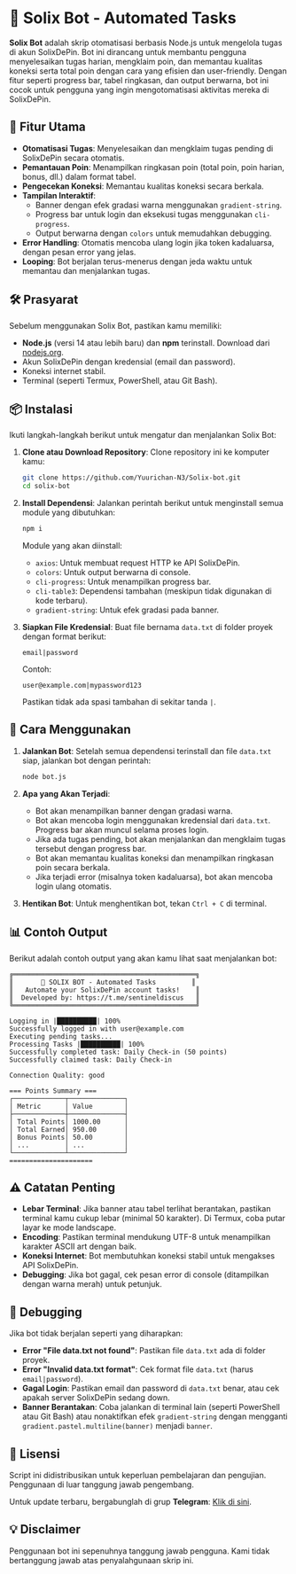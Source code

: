 # 🌟 Solix Bot - Automated Tasks

**Solix Bot** adalah skrip otomatisasi berbasis Node.js untuk mengelola tugas di akun SolixDePin. Bot ini dirancang untuk membantu pengguna menyelesaikan tugas harian, mengklaim poin, dan memantau kualitas koneksi serta total poin dengan cara yang efisien dan user-friendly. Dengan fitur seperti progress bar, tabel ringkasan, dan output berwarna, bot ini cocok untuk pengguna yang ingin mengotomatisasi aktivitas mereka di SolixDePin.

## 🎯 Fitur Utama
- **Otomatisasi Tugas**: Menyelesaikan dan mengklaim tugas pending di SolixDePin secara otomatis.
- **Pemantauan Poin**: Menampilkan ringkasan poin (total poin, poin harian, bonus, dll.) dalam format tabel.
- **Pengecekan Koneksi**: Memantau kualitas koneksi secara berkala.
- **Tampilan Interaktif**:
  - Banner dengan efek gradasi warna menggunakan `gradient-string`.
  - Progress bar untuk login dan eksekusi tugas menggunakan `cli-progress`.
  - Output berwarna dengan `colors` untuk memudahkan debugging.
- **Error Handling**: Otomatis mencoba ulang login jika token kadaluarsa, dengan pesan error yang jelas.
- **Looping**: Bot berjalan terus-menerus dengan jeda waktu untuk memantau dan menjalankan tugas.

## 🛠️ Prasyarat
Sebelum menggunakan Solix Bot, pastikan kamu memiliki:
- **Node.js** (versi 14 atau lebih baru) dan **npm** terinstall. Download dari [nodejs.org](https://nodejs.org).
- Akun SolixDePin dengan kredensial (email dan password).
- Koneksi internet stabil.
- Terminal (seperti Termux, PowerShell, atau Git Bash).

## 📦 Instalasi
Ikuti langkah-langkah berikut untuk mengatur dan menjalankan Solix Bot:

1. **Clone atau Download Repository**:
   Clone repository ini ke komputer kamu:
   ```bash
   git clone https://github.com/Yuurichan-N3/Solix-bot.git
   cd solix-bot
   ```

2. **Install Dependensi**:
   Jalankan perintah berikut untuk menginstall semua module yang dibutuhkan:
   ```bash
   npm i
   ```
   Module yang akan diinstall:
   - `axios`: Untuk membuat request HTTP ke API SolixDePin.
   - `colors`: Untuk output berwarna di console.
   - `cli-progress`: Untuk menampilkan progress bar.
   - `cli-table3`: Dependensi tambahan (meskipun tidak digunakan di kode terbaru).
   - `gradient-string`: Untuk efek gradasi pada banner.

3. **Siapkan File Kredensial**:
   Buat file bernama `data.txt` di folder proyek dengan format berikut:
   ```
   email|password
   ```
   Contoh:
   ```
   user@example.com|mypassword123
   ```
   Pastikan tidak ada spasi tambahan di sekitar tanda `|`.

## 🚀 Cara Menggunakan
1. **Jalankan Bot**:
   Setelah semua dependensi terinstall dan file `data.txt` siap, jalankan bot dengan perintah:
   ```bash
   node bot.js
   ```

2. **Apa yang Akan Terjadi**:
   - Bot akan menampilkan banner dengan gradasi warna.
   - Bot akan mencoba login menggunakan kredensial dari `data.txt`. Progress bar akan muncul selama proses login.
   - Jika ada tugas pending, bot akan menjalankan dan mengklaim tugas tersebut dengan progress bar.
   - Bot akan memantau kualitas koneksi dan menampilkan ringkasan poin secara berkala.
   - Jika terjadi error (misalnya token kadaluarsa), bot akan mencoba login ulang otomatis.

3. **Hentikan Bot**:
   Untuk menghentikan bot, tekan `Ctrl + C` di terminal.

## 📊 Contoh Output
Berikut adalah contoh output yang akan kamu lihat saat menjalankan bot:

```
╔══════════════════════════════════════════════╗
║       🌟 SOLIX BOT - Automated Tasks         ║
║   Automate your SolixDePin account tasks!    ║
║  Developed by: https://t.me/sentineldiscus   ║
╚══════════════════════════════════════════════╝

Logging in |██████████| 100%
Successfully logged in with user@example.com
Executing pending tasks...
Processing Tasks |██████████| 100%
Successfully completed task: Daily Check-in (50 points)
Successfully claimed task: Daily Check-in

Connection Quality: good

=== Points Summary ===
┌─────────────┬──────────────┐
│ Metric      │ Value        │
├─────────────┼──────────────┤
│ Total Points│ 1000.00      │
│ Total Earned│ 950.00       │
│ Bonus Points│ 50.00        │
│ ...         │ ...          │
└─────────────┴──────────────┘
=====================
```

## ⚠️ Catatan Penting
- **Lebar Terminal**: Jika banner atau tabel terlihat berantakan, pastikan terminal kamu cukup lebar (minimal 50 karakter). Di Termux, coba putar layar ke mode landscape.
- **Encoding**: Pastikan terminal mendukung UTF-8 untuk menampilkan karakter ASCII art dengan baik.
- **Koneksi Internet**: Bot membutuhkan koneksi stabil untuk mengakses API SolixDePin.
- **Debugging**: Jika bot gagal, cek pesan error di console (ditampilkan dengan warna merah) untuk petunjuk.

## 🐛 Debugging
Jika bot tidak berjalan seperti yang diharapkan:
- **Error "File data.txt not found"**: Pastikan file `data.txt` ada di folder proyek.
- **Error "Invalid data.txt format"**: Cek format file `data.txt` (harus `email|password`).
- **Gagal Login**: Pastikan email dan password di `data.txt` benar, atau cek apakah server SolixDePin sedang down.
- **Banner Berantakan**: Coba jalankan di terminal lain (seperti PowerShell atau Git Bash) atau nonaktifkan efek `gradient-string` dengan mengganti `gradient.pastel.multiline(banner)` menjadi `banner`.

## 📜 Lisensi
Script ini didistribusikan untuk keperluan pembelajaran dan pengujian. Penggunaan di luar tanggung jawab pengembang.

Untuk update terbaru, bergabunglah di grup **Telegram**: [Klik di sini](https://t.me/sentineldiscus).

## 💡 Disclaimer
Penggunaan bot ini sepenuhnya tanggung jawab pengguna. Kami tidak bertanggung jawab atas penyalahgunaan skrip ini.
